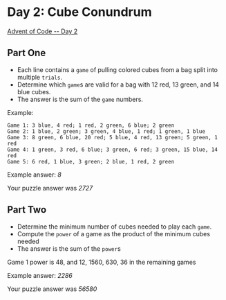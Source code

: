 # Day 2: Cube Conundrum

[Advent of Code -- Day 2](https://adventofcode.com/2023/day/2)

## Part One

- Each line contains a `game` of pulling colored cubes from a bag split into multiple `trials`.
- Determine which `game`s are valid for a bag with 12 red, 13 green, and 14 blue cubes.
- The answer is the sum of the `game` numbers.

Example:

```
Game 1: 3 blue, 4 red; 1 red, 2 green, 6 blue; 2 green
Game 2: 1 blue, 2 green; 3 green, 4 blue, 1 red; 1 green, 1 blue
Game 3: 8 green, 6 blue, 20 red; 5 blue, 4 red, 13 green; 5 green, 1 red
Game 4: 1 green, 3 red, 6 blue; 3 green, 6 red; 3 green, 15 blue, 14 red
Game 5: 6 red, 1 blue, 3 green; 2 blue, 1 red, 2 green
```

Example answer: _8_

Your puzzle answer was _2727_

## Part Two

- Determine the minimum number of cubes needed to play each `game`.
- Compute the `power` of a game as the product of the minimum cubes needed
- The answer is the sum of the `power`s

Game 1 power is 48, and 12, 1560, 630, 36 in the remaining games

Example answer: _2286_

Your puzzle answer was _56580_
